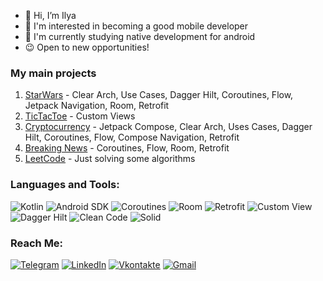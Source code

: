 - 👋 Hi, I’m Ilya
- 👀 I'm interested in becoming a good mobile developer
- 🌱 I'm currently studying native development for android
- 😉 Open to new opportunities!

### My main projects
1. [StarWars](https://github.com/ilyabrous/StarWars) - Clear Arch, Use Cases, Dagger Hilt, Coroutines, Flow, Jetpack Navigation, Room, Retrofit
2. [TicTacToe](https://github.com/ilyabrous/TicTacToe) - Custom Views
3. [Cryptocurrency](https://github.com/ilyabrous/Cryptocurrency) - Jetpack Compose, Clear Arch, Uses Cases, Dagger Hilt, Coroutines, Flow, Compose Navigation, Retrofit
4. [Breaking News](https://github.com/ilyabrous/NewsApp) - Coroutines, Flow, Room, Retrofit
5. [LeetCode](https://github.com/ilyabrous/LeetCode) - Just solving some algorithms

### Languages and Tools:
![Kotlin](https://img.shields.io/badge/-Kotlin-090909?style=for-the-badge&logo=Kotlin&logoColor=oragne)
![Android SDK](https://img.shields.io/badge/-Android-090909?style=for-the-badge&logo=Android&logoColor=green)
![Coroutines](https://img.shields.io/badge/-Coroutines-090909?style=for-the-badge&logo=java&logoColor=F8C52C)
![Room](https://img.shields.io/badge/-Room-090909?style=for-the-badge&logo=mysql&logoColor=F88C00)
![Retrofit](https://img.shields.io/badge/-Retrofit-090909?style=for-the-badge&logo=wire&logoColor=E9D54D)
![Custom View](https://img.shields.io/badge/-Custom%20View-090909?style=for-the-badge&logo=best&logoColor=E9D54D)
![Dagger Hilt](https://img.shields.io/badge/-Dagger%20Hilt-090909?style=for-the-badge&logo=&logoColor=E9D54D)
![Clean Code](https://img.shields.io/badge/-Clean%20Code-090909?style=for-the-badge&logo=broom&logoColor=E5D3FF)
![Solid](https://img.shields.io/badge/-Solid-090909?style=for-the-badge&logo=solid&logoColor=6296CC)

### Reach Me:
[![Telegram](https://img.shields.io/badge/-Telegram-090909?style=for-the-badge&logo=telegram&logoColor=27A0D9)](https://t.me/ilyabrous)
[![LinkedIn](https://img.shields.io/badge/-LinkedIn-090909?style=for-the-badge&logo=linkedin&logoColor=007BB6)](https://www.linkedin.com/in/%D0%B8%D0%BB%D1%8C%D1%8F-%D0%B3%D1%80%D0%BE%D0%B4%D0%BD%D0%B5%D0%B2-08a98a20b/)
[![Vkontakte](https://img.shields.io/badge/-Vkontakte-090909?style=for-the-badge&logo=Vk&logoColor=4F7DB3)](https://vk.com/id391203471)
[![Gmail](https://img.shields.io/badge/-ilyabrous@gmail.com-090909?style=for-the-badge&logo=Gmail&logoColor=red)](https://vk.com/id391203471)

<!---
ilyabrous/ilyabrous is a ✨ special ✨ repository because its `README.md` (this file) appears on your GitHub profile.
You can click the Preview link to take a look at your changes.
--->
